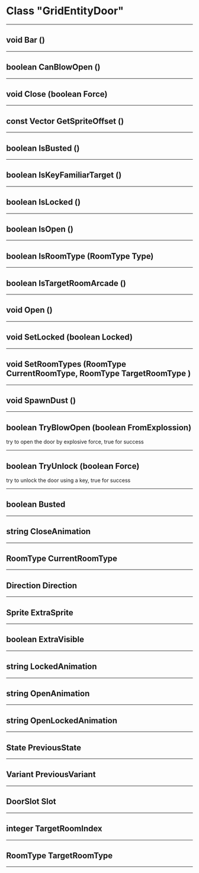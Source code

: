 # Class "GridEntityDoor"
___ 
## void Bar ()

___ 
## boolean CanBlowOpen ()

___ 
## void Close (boolean Force)

___ 
## const Vector GetSpriteOffset ()

___ 
## boolean IsBusted ()

___ 
## boolean IsKeyFamiliarTarget ()

___ 
## boolean IsLocked ()

___ 
## boolean IsOpen ()

___ 
## boolean IsRoomType (RoomType Type)

___ 
## boolean IsTargetRoomArcade ()

___ 
## void Open ()

___ 
## void SetLocked (boolean Locked)

___ 
## void SetRoomTypes (RoomType CurrentRoomType, RoomType TargetRoomType )

___ 
## void SpawnDust ()

___ 
## boolean TryBlowOpen (boolean FromExplossion)
try to open the door by explosive force, true for success 
___ 
## boolean TryUnlock (boolean Force)
try to unlock the door using a key, true for success 
___ 
## boolean Busted

___ 
## string CloseAnimation

___ 
## RoomType CurrentRoomType

___ 
## Direction Direction

___ 
## Sprite ExtraSprite

___ 
## boolean ExtraVisible

___ 
## string LockedAnimation

___ 
## string OpenAnimation

___ 
## string OpenLockedAnimation

___ 
## State PreviousState

___ 
## Variant PreviousVariant

___ 
## DoorSlot Slot

___ 
## integer TargetRoomIndex

___ 
## RoomType TargetRoomType

___ 
